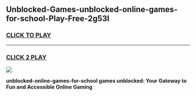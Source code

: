 
## Unblocked-Games-unblocked-online-games-for-school-Play-Free-2g53l
<h3>
<a href="https://premium76.site?title=unblocked-online-games-for-school&ref=23A">CLICK TO PLAY</a></h3>
<hr>

<h3>
<a href="https://premium76.site?title=unblocked-online-games-for-school&ref=23A">CLICK 2 PLAY</a>
  
</h3>

<a href="https://premium76.site?title=unblocked-online-games-for-school&ref=23A"><img src="https://clearcache.store/games.png"></a>


**unblocked-online-games-for-school games unblocked: Your Gateway to Fun and Accessible Online Gaming**
